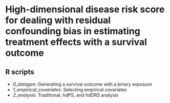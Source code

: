 # High-dimensional disease risk score for dealing with residual confounding bias in estimating treatment effects with a survival outcome

## R scripts
* _0_datagen_: Generating a survival outcome with a binary exposure
* _1_empirical_covariates_: Selecting empirical covariates 
* _2_analysis_: Traditional, hdPS, and hdDRS analysis
